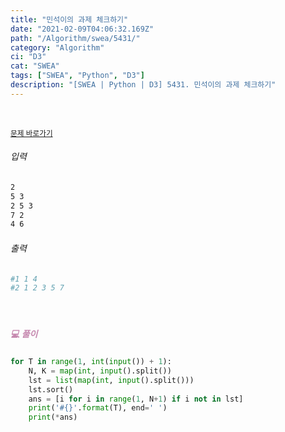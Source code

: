 ```yaml
---
title: "민석이의 과제 체크하기"
date: "2021-02-09T04:06:32.169Z"
path: "/Algorithm/swea/5431/"
category: "Algorithm"
ci: "D3"
cat: "SWEA"
tags: ["SWEA", "Python", "D3"]
description: "[SWEA | Python | D3] 5431. 민석이의 과제 체크하기"
---
```


<br />

<a href="https://swexpertacademy.com/main/code/problem/problemDetail.do?problemLevel=3&contestProbId=AWVl3rWKDBYDFAXm&categoryId=AWVl3rWKDBYDFAXm&categoryType=CODE&problemTitle=&orderBy=FIRST_REG_DATETIME&selectCodeLang=PYTHON&select-1=3&pageSize=10&pageIndex=3"><small>문제 바로가기</small></a>

###### 입력

```sh
2
5 3
2 5 3
7 2
4 6
```

###### 출력

```sh
#1 1 4
#2 1 2 3 5 7
```

<br />

##### <h5 style="color:#C587AE;">💻 풀이</h5>

```python
for T in range(1, int(input()) + 1):
    N, K = map(int, input().split())
    lst = list(map(int, input().split()))
    lst.sort()
    ans = [i for i in range(1, N+1) if i not in lst]
    print('#{}'.format(T), end=' ')
    print(*ans)
```

